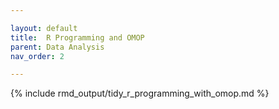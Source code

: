 ```yaml
---

layout: default
title:  R Programming and OMOP
parent: Data Analysis
nav_order: 2

---
```


{% include rmd_output/tidy_r_programming_with_omop.md %}
